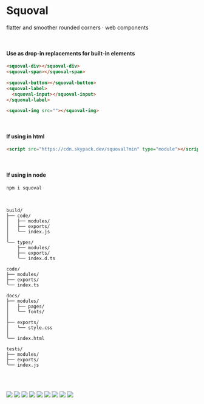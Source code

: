 # Squoval
flatter and smoother rounded corners · web components

<br>

#### Use as drop-in replacements for built-in elements
```html
<squoval-div></squoval-div>
<squoval-span></squoval-span>

<squoval-button></squoval-button>
<squoval-label>
  <squoval-input></squoval-input>
</squoval-label>

<squoval-img src=""></squoval-img>
```

<br>

#### If using in html
```html
<script src="https://cdn.skypack.dev/squoval?min" type="module"></script>
```

<br>

#### If using in node
```sh
npm i squoval
```

<br>

```
build/
├── code/
│   ├── modules/
│   ├── exports/
│   ╰── index.js
│
╰── types/
    ├── modules/
    ├── exports/
    ╰── index.d.ts

code/
├── modules/
├── exports/
╰── index.ts

docs/
├── modules/
│   ├── pages/
│   ╰── fonts/
│
├── exports/
│   ╰── style.css
│
╰── index.html

tests/
├── modules/
├── exports/
╰── index.js
```

<br><br>

[![](https://img.shields.io/npm/v/squoval?style=for-the-badge&label=version&logo=npm&color=CB3837)](./package.json
) [![](https://img.shields.io/badge/markup-html-e44d26?logo=html5&style=for-the-badge)](./code/modules/squoval-element/squoval-element.html
) [![](https://img.shields.io/badge/site-CC%20BY--ND%204.0-f8722a?logo=creativecommons&style=for-the-badge)](https://domrally.github.io/squoval
) [![](https://img.shields.io/badge/formatter-prettier-f8bc45?style=for-the-badge&logo=prettier)](./.prettierrc.js
) [![](https://img.shields.io/npm/l/squoval?style=for-the-badge&color=3DA639&logo=opensourceinitiative)](./LICENSE
) [![](https://img.shields.io/badge/scripting-ts-3178c6?logo=typescript&style=for-the-badge)](./tsconfig.json
) [![](https://img.shields.io/badge/style-css-264de4?logo=css3&style=for-the-badge&logoColor=264de4)](./code/modules/squoval-element/squoval-element.css
) [![](https://img.shields.io/badge/linter-es-4B32C3?logo=eslint&style=for-the-badge&logoColor=4B32C3)](./.eslintrc.json
) [![](https://img.shields.io/badge/guide-google-blueviolet?style=for-the-badge&logo=google&logoColor=blueviolet)](https://github.com/google/gts)
